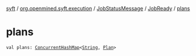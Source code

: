 [syft](../../../index.md) / [org.openmined.syft.execution](../../index.md) / [JobStatusMessage](../index.md) / [JobReady](index.md) / [plans](./plans.md)

# plans

`val plans: `[`ConcurrentHashMap`](https://docs.oracle.com/javase/6/docs/api/java/util/concurrent/ConcurrentHashMap.html)`<`[`String`](https://kotlinlang.org/api/latest/jvm/stdlib/kotlin/-string/index.html)`, `[`Plan`](../../-plan/index.md)`>`